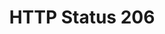 ---
layout: topic
title: HTTP Status 206
permalink: /design/topics/http-status-206
data:
  items:
    - references:
        - name: Return appropriate status codes
          url: 'https://geemus.gitbooks.io/http-api-design/content/en/responses/return-appropriate-status-codes.html'
      _embedded:
        guideline:
          id: heroku-http-api-design-guide
          title: HTTP API Design Guide
          type: gitbook
          url: 'https://geemus.gitbooks.io/http-api-design/content/en/'
          company: Heroku
          companyLogoUrl: /media/logos/heroku.png
          companyUrl: 'https://devcenter.heroku.com/articles/platform-api-reference'
          date: 2016-07-05T00:00:00.000Z
          reviewDate: 2016-08-31T00:00:00.000Z
          _links:
            self:
              href: /design/guidelines/heroku-http-api-design-guide
            guidelineTopics:
              href: /design/guidelines/heroku-http-api-design-guide/topics
      _links:
        guideline:
          href: /design/guidelines/heroku-http-api-design-guide
  _embedded:
    topic:
      id: http-status-206
      name: HTTP Status 206
      description: When to use HTTP status 206
      _links:
        self:
          href: /design/topics/http-status-206
        topicGuidelines:
          href: /design/topics/http-status-206/guidelines
  _links:
    self:
      href: /design/topics/http-status-206/guidelines
    topic:
      href: /design/topics/http-status-206
---